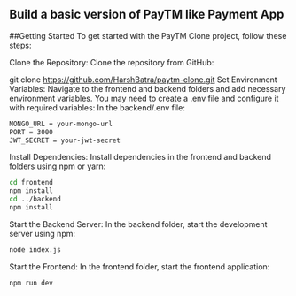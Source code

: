 
## Build a basic version of PayTM like Payment App


##Getting Started
To get started with the PayTM Clone project, follow these steps:

Clone the Repository: Clone the repository from GitHub:

git clone https://github.com/HarshBatra/paytm-clone.git
Set Environment Variables: Navigate to the frontend and backend folders and add necessary environment variables. You may need to create a .env file and configure it with required variables: In the backend/.env file:

```bash
MONGO_URL = your-mongo-url
PORT = 3000
JWT_SECRET = your-jwt-secret
```

Install Dependencies: Install dependencies in the frontend and backend folders using npm or yarn:

```bash
cd frontend
npm install
cd ../backend
npm install
```

Start the Backend Server: In the backend folder, start the development server using npm:

```bash
node index.js
```

Start the Frontend: In the frontend folder, start the frontend application:

```bash
npm run dev
```
